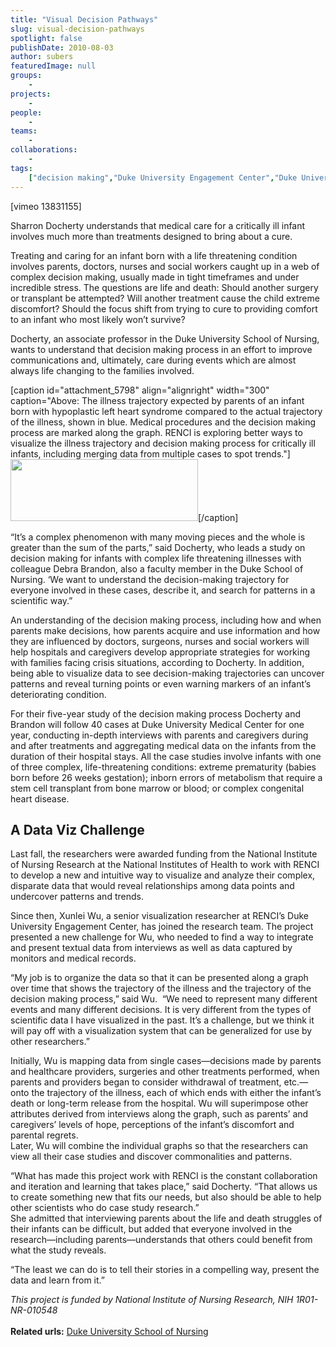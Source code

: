 ```yaml
---
title: "Visual Decision Pathways"
slug: visual-decision-pathways
spotlight: false
publishDate: 2010-08-03
author: subers
featuredImage: null
groups:
    - 
projects:
    - 
people:
    - 
teams: 
    - 
collaborations:
    - 
tags:
    ["decision making","Duke University Engagement Center","Duke University School of Nursing","visualization"]
---
```

<p>[vimeo 13831155]</p>

<p>Sharron Docherty understands that medical care for a critically ill infant involves much more than treatments designed to bring about a cure.<!--more--></p>

<p>Treating and caring for an infant born with a life threatening condition involves parents, doctors, nurses and social workers caught up in a web of complex decision making, usually made in tight timeframes and under incredible stress. The questions are life and death: Should another surgery or transplant be attempted? Will another treatment cause the child extreme discomfort? Should the focus shift from trying to cure to providing comfort to an infant who most likely won’t survive?</p>

<p>Docherty, an associate professor in the Duke University School of Nursing, wants to understand that decision making process in an effort to improve communications and, ultimately, care during events which are almost always life changing to the families involved.</p>

[caption id="attachment_5798" align="alignright" width="300" caption="Above: The illness trajectory expected by parents of an infant born with hypoplastic left heart syndrome compared to the actual trajectory of the illness, shown in blue. Medical procedures and the decision making process are marked along the graph. RENCI is exploring better ways to visualize the illness trajectory and decision making process for critically ill infants, including merging data from multiple cases to spot trends."]<a title="The illness trajectory expected by parents of an infant born with hypoplastic left heart syndrome compared to the actual trajectory of the illness, shown in blue. Medical procedures and the decision making process are marked along the graph. RENCI is exploring better ways to visualize the illness trajectory and decision making process for critically ill infants, including merging data from multiple cases to spot trends." href="https://www.renci.org/wp-content/uploads/2010/08/Infant-Graphic.jpg"><img class="size-medium wp-image-5798" title="Infant Graphic" src="https://www.renci.org/wp-content/uploads/2010/08/Infant-Graphic-300x99.jpg" alt="" width="300" height="99" /></a>[/caption]

<p>“It’s a complex phenomenon with many moving pieces and the whole is greater than the sum of the parts,” said Docherty, who leads a study on decision making for infants with complex life threatening illnesses with colleague Debra Brandon, also a faculty member in the Duke School of Nursing. ‘We want to understand the decision-making trajectory for everyone involved in these cases, describe it, and search for patterns in a scientific way.”</p>

<p>An understanding of the decision making process, including how and when parents make decisions, how parents acquire and use information and how they are influenced by doctors, surgeons, nurses and social workers will help hospitals and caregivers develop appropriate strategies for working with families facing crisis situations, according to Docherty. In addition, being able to visualize data to see decision-making trajectories can uncover patterns and reveal turning points or even warning markers of an infant’s deteriorating condition.</p>

<p>For their five-year study of the decision making process Docherty and Brandon will follow 40 cases at Duke University Medical Center for one year, conducting in-depth interviews with parents and caregivers during and after treatments and aggregating medical data on the infants from the duration of their hospital stays. All the case studies involve infants with one of three complex, life-threatening conditions: extreme prematurity (babies born before 26 weeks gestation); inborn errors of metabolism that require a stem cell transplant from bone marrow or blood; or complex congenital heart disease.</p>

<h2 class="renci_head">A Data Viz Challenge</h2>

<p>Last fall, the researchers were awarded funding from the National Institute of Nursing Research at the National Institutes of Health to work with RENCI to develop a new and intuitive way to visualize and analyze their complex, disparate data that would reveal relationships among data points and undercover patterns and trends.</p>

<p>Since then, Xunlei Wu, a senior visualization researcher at RENCI’s Duke University Engagement Center, has joined the research team. The project presented a new challenge for Wu, who needed to find a way to integrate and present textual data from interviews as well as data captured by monitors and medical records.</p>

<p>“My job is to organize the data so that it can be presented along a graph over time that shows the trajectory of the illness and the trajectory of the decision making process,” said Wu.  “We need to represent many different events and many different decisions. It is very different from the types of scientific data I have visualized in the past. It’s a challenge, but we think it will pay off with a visualization system that can be generalized for use by other researchers.”</p>

<p>Initially, Wu is mapping data from single cases—decisions made by parents and healthcare providers, surgeries and other treatments performed, when parents and providers began to consider withdrawal of treatment, etc.—onto the trajectory of the illness, each of which ends with either the infant’s death or long-term release from the hospital. Wu will superimpose other attributes derived from interviews along the graph, such as parents’ and caregivers’ levels of hope, perceptions of the infant’s discomfort and parental regrets. <br />
 Later, Wu will combine the individual graphs so that the researchers can view all their case studies and discover commonalities and patterns.</p>

<p>“What has made this project work with RENCI is the constant collaboration and iteration and learning that takes place,” said Docherty. “That allows us to create something new that fits our needs, but also should be able to help other scientists who do case study research.”<br />
 She admitted that interviewing parents about the life and death struggles of their infants can be difficult, but added that everyone involved in the research—including parents—understands that others could benefit from what the study reveals.</p>

<p>“The least we can do is to tell their stories in a compelling way, present the data and learn from it.”</p>

<p><em>This project is funded by National Institute of Nursing Research, NIH 1R01-NR-010548</em><br />
 <strong><br />
 Related urls:</strong> <a href="http://nursing.duke.edu/" target="_blank">Duke University School of Nursing </a></p>
